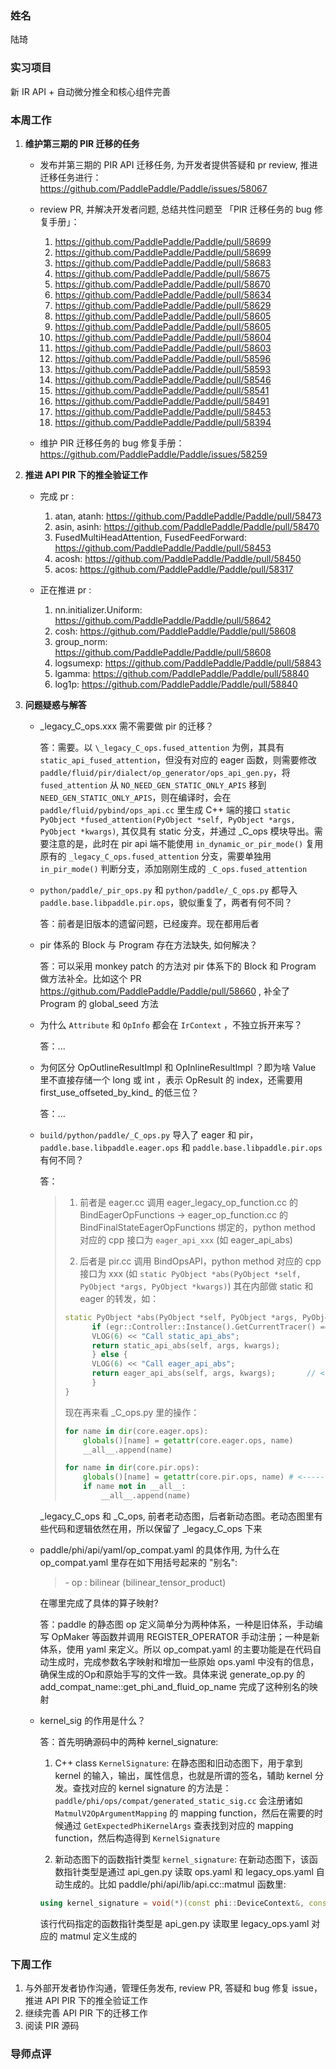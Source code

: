 ### 姓名
陆琦

### 实习项目
新 IR API + 自动微分推全和核心组件完善

### 本周工作

1. **维护第三期的 PIR 迁移的任务**

    * 发布并第三期的 PIR API 迁移任务, 为开发者提供答疑和 pr review, 推进迁移任务进行：
        https://github.com/PaddlePaddle/Paddle/issues/58067
	
    * review PR, 并解决开发者问题, 总结共性问题至 「PIR 迁移任务的 bug 修复手册」：
        1. https://github.com/PaddlePaddle/Paddle/pull/58699
        2. https://github.com/PaddlePaddle/Paddle/pull/58699
        3. https://github.com/PaddlePaddle/Paddle/pull/58683
        4. https://github.com/PaddlePaddle/Paddle/pull/58675
        5. https://github.com/PaddlePaddle/Paddle/pull/58670
        6. https://github.com/PaddlePaddle/Paddle/pull/58634
        7. https://github.com/PaddlePaddle/Paddle/pull/58629
        8. https://github.com/PaddlePaddle/Paddle/pull/58605
        9. https://github.com/PaddlePaddle/Paddle/pull/58605
        10. https://github.com/PaddlePaddle/Paddle/pull/58604
        11. https://github.com/PaddlePaddle/Paddle/pull/58603
        12. https://github.com/PaddlePaddle/Paddle/pull/58596
        13. https://github.com/PaddlePaddle/Paddle/pull/58593
        14. https://github.com/PaddlePaddle/Paddle/pull/58546
        15. https://github.com/PaddlePaddle/Paddle/pull/58541
        16. https://github.com/PaddlePaddle/Paddle/pull/58491
        17. https://github.com/PaddlePaddle/Paddle/pull/58453
        18. https://github.com/PaddlePaddle/Paddle/pull/58394
    
    * 维护 PIR 迁移任务的 bug 修复手册：
        https://github.com/PaddlePaddle/Paddle/issues/58259


2. **推进 API PIR 下的推全验证工作**

   * 完成 pr :
        1. atan, atanh: https://github.com/PaddlePaddle/Paddle/pull/58473
        2. asin, asinh: https://github.com/PaddlePaddle/Paddle/pull/58470
        3. FusedMultiHeadAttention, FusedFeedForward: https://github.com/PaddlePaddle/Paddle/pull/58453
        4. acosh: https://github.com/PaddlePaddle/Paddle/pull/58450
        5. acos: https://github.com/PaddlePaddle/Paddle/pull/58317

    * 正在推进 pr :
        1. nn.initializer.Uniform: https://github.com/PaddlePaddle/Paddle/pull/58642
        2. cosh: https://github.com/PaddlePaddle/Paddle/pull/58608
        3. group_norm: https://github.com/PaddlePaddle/Paddle/pull/58608
        4. logsumexp: https://github.com/PaddlePaddle/Paddle/pull/58843
        5. lgamma: https://github.com/PaddlePaddle/Paddle/pull/58840
        6. log1p: https://github.com/PaddlePaddle/Paddle/pull/58840

3. **问题疑惑与解答**

	* \_legacy_C_ops.xxx 需不需要做 pir 的迁移？

        答：需要。以 `\_legacy_C_ops.fused_attention` 为例，其具有 `static_api_fused_attention`，但没有对应的 eager 函数，则需要修改 `paddle/fluid/pir/dialect/op_generator/ops_api_gen.py`，将 `fused_attention` 从 `NO_NEED_GEN_STATIC_ONLY_APIS` 移到 `NEED_GEN_STATIC_ONLY_APIS`，则在编译时，会在 `paddle/fluid/pybind/ops_api.cc` 里生成 C++ 端的接口 `static PyObject *fused_attention(PyObject *self, PyObject *args, PyObject *kwargs)`, 其仅具有 static 分支，并通过 \_C_ops 模块导出。需要注意的是，此时在 pir api 端不能使用 `in_dynamic_or_pir_mode()` 复用原有的 `_legacy_C_ops.fused_attention` 分支，需要单独用 `in_pir_mode()` 判断分支，添加刚刚生成的 `_C_ops.fused_attention`

    * `python/paddle/_pir_ops.py` 和 `python/paddle/_C_ops.py` 都导入 `paddle.base.libpaddle.pir.ops`，貌似重复了，两者有何不同？

        答：前者是旧版本的遗留问题，已经废弃。现在都用后者 


	*  pir 体系的 Block 与 Program 存在方法缺失, 如何解决？
        
        答：可以采用 monkey patch 的方法对 pir 体系下的 Block 和 Program 做方法补全。比如这个 PR https://github.com/PaddlePaddle/Paddle/pull/58660 , 补全了 Program 的 global_seed 方法

     * 为什么 `Attribute` 和 `OpInfo` 都会在 `IrContext` ，不独立拆开来写？

        答：...

     * 为何区分 OpOutlineResultImpl 和 OpInlineResultImpl ？即为啥 Value 里不直接存储一个 long 或 int ，表示 OpResult 的 index，还需要用 first_use_offseted_by_kind_  的低三位？

        答：...

     * `build/python/paddle/_C_ops.py`  导入了 eager 和 pir，`paddle.base.libpaddle.eager.ops` 和 `paddle.base.libpaddle.pir.ops` 有何不同？

        答：
        >
        > 1. 前者是 eager.cc 调用 eager_legacy_op_function.cc 的 BindEagerOpFunctions -> eager_op_function.cc 的 BindFinalStateEagerOpFunctions 绑定的，python method 对应的 cpp 接口为 `eager_api_xxx` (如 eager_api_abs)
        >
        > 2. 后者是 pir.cc 调用 BindOpsAPI，python method 对应的 cpp 接口为 xxx (如 `static PyObject *abs(PyObject *self, PyObject *args, PyObject *kwargs)`) 其在内部做 static 和 eager 的转发，如：
        >
        > ```c++
        > static PyObject *abs(PyObject *self, PyObject *args, PyObject *kwargs) {
        >       if (egr::Controller::Instance().GetCurrentTracer() == nullptr) {
        >       VLOG(6) << "Call static_api_abs";
        >       return static_api_abs(self, args, kwargs);
        >       } else {
        >       VLOG(6) << "Call eager_api_abs";
        >       return eager_api_abs(self, args, kwargs);		// <------------- 对应 1. 中的 eager 模式的 cpp 接口
        >       }
        >}
        > ```
        >
        >
        > 现在再来看 \_C_ops.py 里的操作：
        >
        > ```python
        > for name in dir(core.eager.ops):
        >     globals()[name] = getattr(core.eager.ops, name)
        >     __all__.append(name)
        > 
        > for name in dir(core.pir.ops):
        >     globals()[name] = getattr(core.pir.ops, name)	# <------------------- 把 eager 的接口覆盖掉，这样外部在调用 _C_ops.xxx 时会进入 pir 的 C++ 接口，及上面的 2.
        >     if name not in __all__:
        >         __all__.append(name)
        > 
        > ```

        \_legacy_C_ops 和 \_C_ops, 前者老动态图，后者新动态图。老动态图里有些代码和逻辑依然在用，所以保留了 \_legacy_C_ops 下来

	* paddle/phi/api/yaml/op_compat.yaml 的具体作用, 为什么在 op_compat.yaml 里存在如下用括号起来的 "别名":
        > \- op : bilinear (bilinear_tensor_product)
        
        在哪里完成了具体的算子映射?

        答：paddle 的静态图 op 定义简单分为两种体系，一种是旧体系，手动编写 OpMaker 等函数并调用 REGISTER_OPERATOR 手动注册；一种是新体系，使用 yaml 来定义。所以 op_compat.yaml 的主要功能是在代码自动生成时，完成参数名字映射和增加一些原始 ops.yaml 中没有的信息，确保生成的Op和原始手写的文件一致。具体来说 generate_op.py 的 add_compat_name::get_phi_and_fluid_op_name 完成了这种别名的映射


    * kernel_sig 的作用是什么？

        答：首先明确源码中的两种 kernel_signature:
        1. C++ class `KernelSignature`: 在静态图和旧动态图下，用于拿到 kernel 的输入，输出，属性信息，也就是所谓的签名，辅助 kernel 分发。查找对应的 kernel signature 的方法是：`paddle/phi/ops/compat/generated_static_sig.cc` 会注册诸如 `MatmulV2OpArgumentMapping` 的 mapping function，然后在需要的时候通过 `GetExpectedPhiKernelArgs` 查表找到对应的 mapping function，然后构造得到 `KernelSignature`
        
        2. 新动态图下的函数指针类型 `kernel_signature`: 在新动态图下，该函数指针类型是通过 api_gen.py 读取 ops.yaml 和 legacy_ops.yaml 自动生成的。比如 paddle/phi/api/lib/api.cc::matmul 函数里:

        ```c++
        using kernel_signature = void(*)(const phi::DeviceContext&, const phi::DenseTensor&, const phi::DenseTensor&, bool, bool, phi::DenseTensor*);
        ```
        该行代码指定的函数指针类型是 api_gen.py 读取里 legacy_ops.yaml 对应的 matmul 定义生成的

### 下周工作

1. 与外部开发者协作沟通，管理任务发布, review PR, 答疑和 bug 修复 issue，推进 API PIR 下的推全验证工作
2. 继续完善 API PIR 下的迁移工作
3. 阅读 PIR 源码

### 导师点评